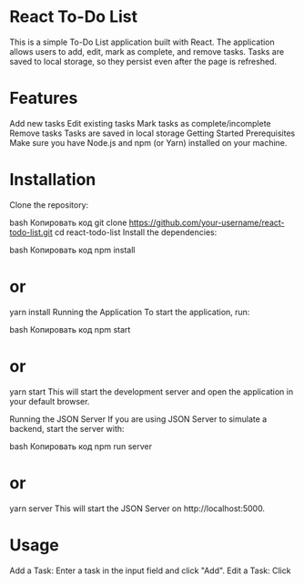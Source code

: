 # React To-Do List
This is a simple To-Do List application built with React. The application allows users to add, edit, mark as complete, and remove tasks. Tasks are saved to local storage, so they persist even after the page is refreshed.

# Features
Add new tasks
Edit existing tasks
Mark tasks as complete/incomplete
Remove tasks
Tasks are saved in local storage
Getting Started
Prerequisites
Make sure you have Node.js and npm (or Yarn) installed on your machine.

# Installation
Clone the repository:

bash
Копировать код
git clone https://github.com/your-username/react-todo-list.git
cd react-todo-list
Install the dependencies:

bash
Копировать код
npm install
# or
yarn install
Running the Application
To start the application, run:

bash
Копировать код
npm start
# or
yarn start
This will start the development server and open the application in your default browser.

Running the JSON Server
If you are using JSON Server to simulate a backend, start the server with:

bash
Копировать код
npm run server
# or
yarn server
This will start the JSON Server on http://localhost:5000.

# Usage
Add a Task: Enter a task in the input field and click "Add".
Edit a Task: Click
